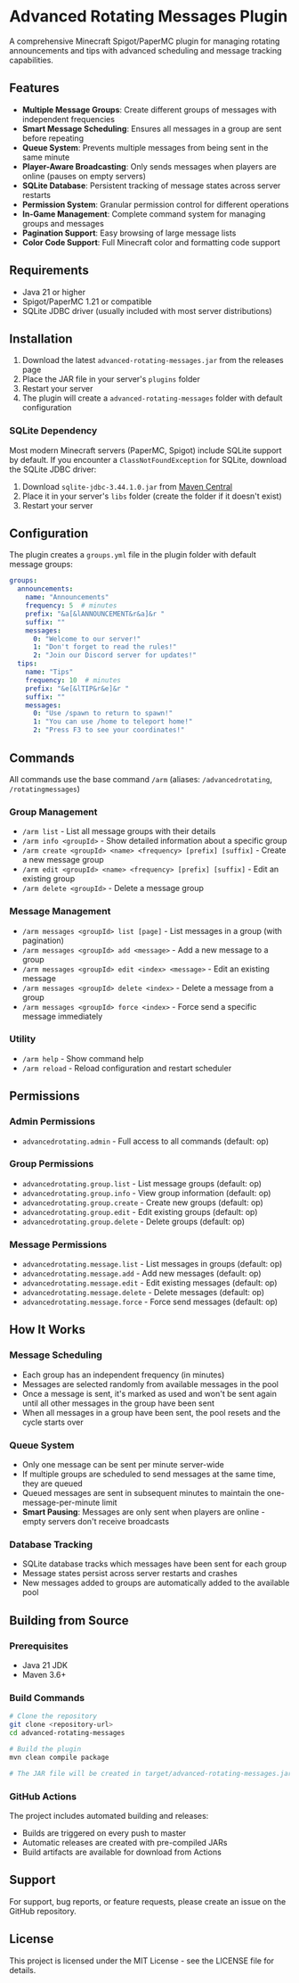 # Advanced Rotating Messages Plugin

A comprehensive Minecraft Spigot/PaperMC plugin for managing rotating announcements and tips with advanced scheduling and message tracking capabilities.

## Features

- **Multiple Message Groups**: Create different groups of messages with independent frequencies
- **Smart Message Scheduling**: Ensures all messages in a group are sent before repeating
- **Queue System**: Prevents multiple messages from being sent in the same minute
- **Player-Aware Broadcasting**: Only sends messages when players are online (pauses on empty servers)
- **SQLite Database**: Persistent tracking of message states across server restarts
- **Permission System**: Granular permission control for different operations
- **In-Game Management**: Complete command system for managing groups and messages
- **Pagination Support**: Easy browsing of large message lists
- **Color Code Support**: Full Minecraft color and formatting code support

## Requirements

- Java 21 or higher
- Spigot/PaperMC 1.21 or compatible
- SQLite JDBC driver (usually included with most server distributions)

## Installation

1. Download the latest `advanced-rotating-messages.jar` from the releases page
2. Place the JAR file in your server's `plugins` folder
3. Restart your server
4. The plugin will create a `advanced-rotating-messages` folder with default configuration

### SQLite Dependency

Most modern Minecraft servers (PaperMC, Spigot) include SQLite support by default. If you encounter a `ClassNotFoundException` for SQLite, download the SQLite JDBC driver:

1. Download `sqlite-jdbc-3.44.1.0.jar` from [Maven Central](https://repo1.maven.org/maven2/org/xerial/sqlite-jdbc/3.44.1.0/)
2. Place it in your server's `libs` folder (create the folder if it doesn't exist)
3. Restart your server

## Configuration

The plugin creates a `groups.yml` file in the plugin folder with default message groups:

```yaml
groups:
  announcements:
    name: "Announcements"
    frequency: 5  # minutes
    prefix: "&a[&lANNOUNCEMENT&r&a]&r "
    suffix: ""
    messages:
      0: "Welcome to our server!"
      1: "Don't forget to read the rules!"
      2: "Join our Discord server for updates!"
  tips:
    name: "Tips"
    frequency: 10  # minutes
    prefix: "&e[&lTIP&r&e]&r "
    suffix: ""
    messages:
      0: "Use /spawn to return to spawn!"
      1: "You can use /home to teleport home!"
      2: "Press F3 to see your coordinates!"
```

## Commands

All commands use the base command `/arm` (aliases: `/advancedrotating`, `/rotatingmessages`)

### Group Management
- `/arm list` - List all message groups with their details
- `/arm info <groupId>` - Show detailed information about a specific group
- `/arm create <groupId> <name> <frequency> [prefix] [suffix]` - Create a new message group
- `/arm edit <groupId> <name> <frequency> [prefix] [suffix]` - Edit an existing group
- `/arm delete <groupId>` - Delete a message group

### Message Management
- `/arm messages <groupId> list [page]` - List messages in a group (with pagination)
- `/arm messages <groupId> add <message>` - Add a new message to a group
- `/arm messages <groupId> edit <index> <message>` - Edit an existing message
- `/arm messages <groupId> delete <index>` - Delete a message from a group
- `/arm messages <groupId> force <index>` - Force send a specific message immediately

### Utility
- `/arm help` - Show command help
- `/arm reload` - Reload configuration and restart scheduler

## Permissions

### Admin Permissions
- `advancedrotating.admin` - Full access to all commands (default: op)

### Group Permissions
- `advancedrotating.group.list` - List message groups (default: op)
- `advancedrotating.group.info` - View group information (default: op)
- `advancedrotating.group.create` - Create new groups (default: op)
- `advancedrotating.group.edit` - Edit existing groups (default: op)
- `advancedrotating.group.delete` - Delete groups (default: op)

### Message Permissions
- `advancedrotating.message.list` - List messages in groups (default: op)
- `advancedrotating.message.add` - Add new messages (default: op)
- `advancedrotating.message.edit` - Edit existing messages (default: op)
- `advancedrotating.message.delete` - Delete messages (default: op)
- `advancedrotating.message.force` - Force send messages (default: op)

## How It Works

### Message Scheduling
- Each group has an independent frequency (in minutes)
- Messages are selected randomly from available messages in the pool
- Once a message is sent, it's marked as used and won't be sent again until all other messages in the group have been sent
- When all messages in a group have been sent, the pool resets and the cycle starts over

### Queue System
- Only one message can be sent per minute server-wide
- If multiple groups are scheduled to send messages at the same time, they are queued
- Queued messages are sent in subsequent minutes to maintain the one-message-per-minute limit
- **Smart Pausing**: Messages are only sent when players are online - empty servers don't receive broadcasts

### Database Tracking
- SQLite database tracks which messages have been sent for each group
- Message states persist across server restarts and crashes
- New messages added to groups are automatically added to the available pool

## Building from Source

### Prerequisites
- Java 21 JDK
- Maven 3.6+

### Build Commands
```bash
# Clone the repository
git clone <repository-url>
cd advanced-rotating-messages

# Build the plugin
mvn clean compile package

# The JAR file will be created in target/advanced-rotating-messages.jar
```

### GitHub Actions
The project includes automated building and releases:
- Builds are triggered on every push to master
- Automatic releases are created with pre-compiled JARs
- Build artifacts are available for download from Actions

## Support

For support, bug reports, or feature requests, please create an issue on the GitHub repository.

## License

This project is licensed under the MIT License - see the LICENSE file for details.